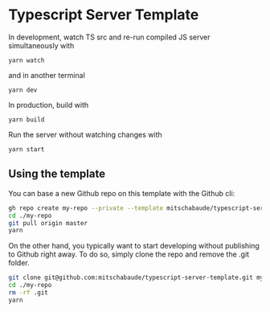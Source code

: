 # Typescript Server Template

In development, watch TS src and re-run compiled JS server simultaneously with

`yarn watch`

and in another terminal

`yarn dev`

In production, build with

`yarn build`

Run the server without watching changes with

`yarn start`

## Using the template

You can base a new Github repo on this template with the Github cli:

```sh
gh repo create my-repo --private --template mitschabaude/typescript-server-template
cd ./my-repo
git pull origin master
yarn
```

On the other hand, you typically want to start developing without publishing to Github right away. To do so, simply clone the repo and remove the .git folder.

```sh
git clone git@github.com:mitschabaude/typescript-server-template.git my-repo
cd ./my-repo
rm -rf .git
yarn
```
